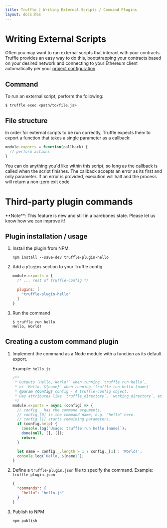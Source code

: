 ```yaml
---
title: Truffle | Writing External Scripts / Command Plugins
layout: docs.hbs
---
```

# Writing External Scripts

Often you may want to run external scripts that interact with your contracts. Truffle provides an easy way to do this, bootstrapping your contracts based on your desired network and connecting to your Ethereum client automatically per your [project configuration](/docs/advanced/configuration).

## Command

To run an external script, perform the following:

```
$ truffle exec <path/to/file.js>
```

## File structure

In order for external scripts to be run correctly, Truffle expects them to export a function that takes a single parameter as a callback:

```javascript
module.exports = function(callback) {
  // perform actions
}
```

You can do anything you'd like within this script, so long as the callback is called when the script finishes. The callback accepts an error as its first and only parameter. If an error is provided, execution will halt and the process will return a non-zero exit code.


# Third-party plugin commands

<p class="alert alert-warning">
**Note**: This feature is new and still in a barebones state. Please let us
know how we can improve it!
</p>

## Plugin installation / usage

1. Install the plugin from NPM.
   ```
   npm install --save-dev truffle-plugin-hello
   ```

2. Add a <code>plugins</code> section to your Truffle config.
   ```javascript
   module.exports = {
     /* ... rest of truffle-config */

     plugins: [
       "truffle-plugin-hello"
     ]
   }
   ```

3. Run the command
   ```
   $ truffle run hello
   Hello, World!
   ```


## Creating a custom command plugin

1. Implement the command as a Node module with a function as its default export.

   Example: `hello.js`

   ```javascript
   /**
    * Outputs `Hello, World!` when running `truffle run hello`,
    * or `Hello, ${name}` when running `truffle run hello [name]`
    * @param {Config} config - A truffle-config object.
    * Has attributes like `truffle_directory`, `working_directory`, etc.
    */
   module.exports = async (config) => {
     // config._ has the command arguments.
     // config_[0] is the command name, e.g. "hello" here.
     // config_[1] starts remaining parameters.
     if (config.help) {
       console.log(`Usage: truffle run hello [name]`);
       done(null, [], []);	
       return;
     }

     let name = config._.length > 1 ? config._[1] : 'World!';
     console.log(`Hello, ${name}`);
   }
   ```

2.  Define a `truffle-plugin.json` file to specify the command.
    Example: <code>truffle-plugin.json</code>

    ```json
    {
      "commands": {
        "hello": "hello.js"
      }
    }
    ```

3.  Publish to NPM

    ```
    npm publish
    ```
